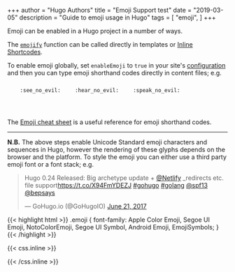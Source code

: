 +++
author = "Hugo Authors"
title = "Emoji Support test"
date = "2019-03-05"
description = "Guide to emoji usage in Hugo"
tags = [
    "emoji",
]
+++

Emoji can be enabled in a Hugo project in a number of ways. 
<!--more-->
The [`emojify`](https://gohugo.io/functions/emojify/) function can be called directly in templates or [Inline Shortcodes](https://gohugo.io/templates/shortcode-templates/#inline-shortcodes). 

To enable emoji globally, set `enableEmoji` to `true` in your site's [configuration](https://gohugo.io/getting-started/configuration/) and then you can type emoji shorthand codes directly in content files; e.g.

<p><span class="nowrap"><span class="emojify">🙈</span> <code>:see_no_evil:</code></span>  <span class="nowrap"><span class="emojify">🙉</span> <code>:hear_no_evil:</code></span>  <span class="nowrap"><span class="emojify">🙊</span> <code>:speak_no_evil:</code></span></p>
<br>

The [Emoji cheat sheet](http://www.emoji-cheat-sheet.com/) is a useful reference for emoji shorthand codes.

***

**N.B.** The above steps enable Unicode Standard emoji characters and sequences in Hugo, however the rendering of these glyphs depends on the browser and the platform. To style the emoji you can either use a third party emoji font or a font stack; e.g.


<blockquote class="twitter-tweet"><p lang="en" dir="ltr">Hugo 0.24 Released: Big archetype update + <a href="https://twitter.com/Netlify?ref_src=twsrc%5Etfw">@Netlify</a> _redirects etc. file support<a href="https://t.co/X94FmYDEZJ">https://t.co/X94FmYDEZJ</a> <a href="https://twitter.com/hashtag/gohugo?src=hash&amp;ref_src=twsrc%5Etfw">#gohugo</a> <a href="https://twitter.com/hashtag/golang?src=hash&amp;ref_src=twsrc%5Etfw">#golang</a> <a href="https://twitter.com/spf13?ref_src=twsrc%5Etfw">@spf13</a> <a href="https://twitter.com/bepsays?ref_src=twsrc%5Etfw">@bepsays</a></p>&mdash; GoHugo.io (@GoHugoIO) <a href="https://twitter.com/GoHugoIO/status/877500564405444608?ref_src=twsrc%5Etfw">June 21, 2017</a></blockquote>
<script async src="https://platform.twitter.com/widgets.js" charset="utf-8"></script>


{{< highlight html >}}
.emoji {
  font-family: Apple Color Emoji, Segoe UI Emoji, NotoColorEmoji, Segoe UI Symbol, Android Emoji, EmojiSymbols;
}
{{< /highlight >}}

{{< css.inline >}}
<style>
.emojify {
	font-family: Apple Color Emoji, Segoe UI Emoji, NotoColorEmoji, Segoe UI Symbol, Android Emoji, EmojiSymbols;
	font-size: 2rem;
	vertical-align: middle;
}
@media screen and (max-width:650px) {
  .nowrap {
    display: block;
    margin: 25px 0;
  }
}
</style>
{{< /css.inline >}}
